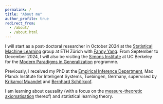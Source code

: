 ```yaml
---
permalink: /
title: "About me"
author_profile: true
redirect_from: 
  - /about/
  - /about.html
---
```


I will start as a post-doctoral researcher in October 2024 at the [Statistical Machine Learning](https://sml.inf.ethz.ch/) group at ETH Zürich with [Fanny Yang](https://sml.inf.ethz.ch/group/fannyy/). From September to December 2024, I will also be visiting the [Simons Institute](https://simons.berkeley.edu/homepage) at UC Berkeley for the [Modern Paradigms in Generalization](https://simons.berkeley.edu/programs/modern-paradigms-generalization) programme. 

Previously, I received my PhD at the [Empirical Inference Department](https://ei.is.mpg.de/), Max Planck Institute for Intelligent Systems, Tuebingen, Germany, supervised by [Krikamol Muandet](https://krikamol.org) and [Bernhard Schölkopf](https://is.mpg.de/~bs). 

I am learning about causality (with a focus on the [measure-theoretic axiomatisation](https://arxiv.org/abs/2305.17139) thereof) and statistical learning theory. 
